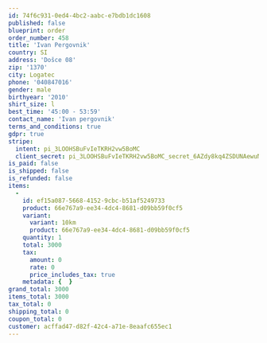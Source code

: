 ```yaml
---
id: 74f6c931-0ed4-4bc2-aabc-e7bdb1dc1608
published: false
blueprint: order
order_number: 458
title: 'Ivan Pergovnik'
country: SI
address: 'Došce 08'
zip: '1370'
city: Logatec
phone: '040847016'
gender: male
birthyear: '2010'
shirt_size: l
best_time: '45:00 - 53:59'
contact_name: 'Ivan pergovnik'
terms_and_conditions: true
gdpr: true
stripe:
  intent: pi_3LOOHSBuFvIeTKRH2vw5BoMC
  client_secret: pi_3LOOHSBuFvIeTKRH2vw5BoMC_secret_6AZdy8kq4ZSDUNAewuNDywrEB
is_paid: false
is_shipped: false
is_refunded: false
items:
  -
    id: ef15a087-5668-4152-9cbc-b51af5249733
    product: 66e767a9-ee34-4dc4-8681-d09bb59f0cf5
    variant:
      variant: 10km
      product: 66e767a9-ee34-4dc4-8681-d09bb59f0cf5
    quantity: 1
    total: 3000
    tax:
      amount: 0
      rate: 0
      price_includes_tax: true
    metadata: {  }
grand_total: 3000
items_total: 3000
tax_total: 0
shipping_total: 0
coupon_total: 0
customer: acffad47-d82f-42c4-a71e-8eaafc655ec1
---
```

